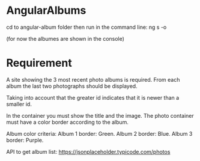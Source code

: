 # AngularAlbums

cd to angular-album folder
then run in the command line:
ng s -o

(for now the albumes are shown in the console)

# Requirement

A site showing the 3 most recent photo albums is required.
From each album the last two photographs should be displayed.

Taking into account that the greater id indicates that it is newer than a smaller id.

In the container you must show the title and the image. The photo container must have a color border according to the album.

Album color criteria:
Album 1 border: Green.
Album 2 border: Blue.
Album 3 border: Purple.
 
API to get album list: https://jsonplaceholder.typicode.com/photos
